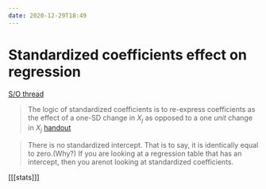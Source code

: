 ```yaml
---
date: 2020-12-29T18:49
---
```


# Standardized coefficients effect on regression

[S/O thread](https://datascience.stackexchange.com/questions/80624/how-do-standardization-and-normalization-impact-the-coefficients-of-linear-model)

> The logic of standardized coefficients is to re-express coefficients as the effect of a one-SD change in  $X_j$ as opposed to a one *unit* change in $X_j$ [handout](https://u.demog.berkeley.edu/%7Eandrew/teaching/standard_coeff.pdf)

> There is no standardized intercept. That is to say, it is identically equal to zero.(Why?) If you are looking at a regression table that has an intercept, then you arenot looking at standardized coefficients.

[[[stats]]]
